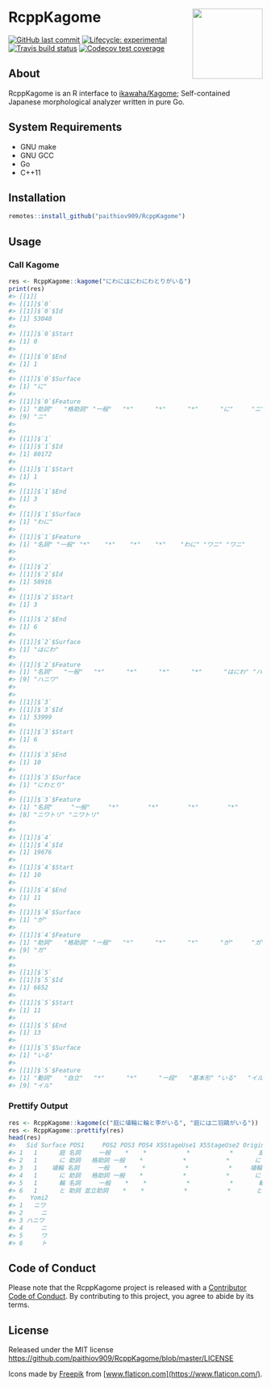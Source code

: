 
<!-- README.md is generated from README.Rmd. Please edit that file -->

# RcppKagome <a href='https://paithiov909.github.io/RcppKagome'><img src='https://raw.githack.com/paithiov909/RcppKagome/master/man/figures/logo.png' align="right" height="139" /></a>

<!-- badges: start -->

[![GitHub last
commit](https://img.shields.io/github/last-commit/paithiov909/RcppKagome)](#)
[![Lifecycle:
experimental](https://img.shields.io/badge/lifecycle-experimental-orange.svg)](https://www.tidyverse.org/lifecycle/#experimental)
[![Travis build
status](https://travis-ci.org/paithiov909/RcppKagome.svg?branch=master)](https://travis-ci.org/paithiov909/RcppKagome)
[![Codecov test
coverage](https://codecov.io/gh/paithiov909/RcppKagome/branch/master/graph/badge.svg)](https://codecov.io/gh/paithiov909/RcppKagome?branch=master)
<!-- badges: end -->

## About

RcppKagome is an R interface to
[ikawaha/Kagome](https://github.com/ikawaha/kagome); Self-contained
Japanese morphological analyzer written in pure Go.

## System Requirements

  - GNU make
  - GNU GCC
  - Go
  - C++11

## Installation

``` r
remotes::install_github("paithiov909/RcppKagome")
```

## Usage

### Call Kagome

``` r
res <- RcppKagome::kagome("にわにはにわにわとりがいる")
print(res)
#> [[1]]
#> [[1]]$`0`
#> [[1]]$`0`$Id
#> [1] 53040
#> 
#> [[1]]$`0`$Start
#> [1] 0
#> 
#> [[1]]$`0`$End
#> [1] 1
#> 
#> [[1]]$`0`$Surface
#> [1] "に"
#> 
#> [[1]]$`0`$Feature
#> [1] "助詞"   "格助詞" "一般"   "*"      "*"      "*"      "に"     "ニ"    
#> [9] "ニ"    
#> 
#> 
#> [[1]]$`1`
#> [[1]]$`1`$Id
#> [1] 80172
#> 
#> [[1]]$`1`$Start
#> [1] 1
#> 
#> [[1]]$`1`$End
#> [1] 3
#> 
#> [[1]]$`1`$Surface
#> [1] "わに"
#> 
#> [[1]]$`1`$Feature
#> [1] "名詞" "一般" "*"    "*"    "*"    "*"    "わに" "ワニ" "ワニ"
#> 
#> 
#> [[1]]$`2`
#> [[1]]$`2`$Id
#> [1] 58916
#> 
#> [[1]]$`2`$Start
#> [1] 3
#> 
#> [[1]]$`2`$End
#> [1] 6
#> 
#> [[1]]$`2`$Surface
#> [1] "はにわ"
#> 
#> [[1]]$`2`$Feature
#> [1] "名詞"   "一般"   "*"      "*"      "*"      "*"      "はにわ" "ハニワ"
#> [9] "ハニワ"
#> 
#> 
#> [[1]]$`3`
#> [[1]]$`3`$Id
#> [1] 53999
#> 
#> [[1]]$`3`$Start
#> [1] 6
#> 
#> [[1]]$`3`$End
#> [1] 10
#> 
#> [[1]]$`3`$Surface
#> [1] "にわとり"
#> 
#> [[1]]$`3`$Feature
#> [1] "名詞"     "一般"     "*"        "*"        "*"        "*"        "にわとり"
#> [8] "ニワトリ" "ニワトリ"
#> 
#> 
#> [[1]]$`4`
#> [[1]]$`4`$Id
#> [1] 19676
#> 
#> [[1]]$`4`$Start
#> [1] 10
#> 
#> [[1]]$`4`$End
#> [1] 11
#> 
#> [[1]]$`4`$Surface
#> [1] "が"
#> 
#> [[1]]$`4`$Feature
#> [1] "助詞"   "格助詞" "一般"   "*"      "*"      "*"      "が"     "ガ"    
#> [9] "ガ"    
#> 
#> 
#> [[1]]$`5`
#> [[1]]$`5`$Id
#> [1] 6652
#> 
#> [[1]]$`5`$Start
#> [1] 11
#> 
#> [[1]]$`5`$End
#> [1] 13
#> 
#> [[1]]$`5`$Surface
#> [1] "いる"
#> 
#> [[1]]$`5`$Feature
#> [1] "動詞"   "自立"   "*"      "*"      "一段"   "基本形" "いる"   "イル"  
#> [9] "イル"
```

### Prettify Output

``` r
res <- RcppKagome::kagome(c("庭に埴輪に輪と李がいる", "庭には二羽鶏がいる"))
res <- RcppKagome::prettify(res)
head(res)
#>   Sid Surface POS1     POS2 POS3 POS4 X5StageUse1 X5StageUse2 Original  Yomi1
#> 1   1      庭 名詞     一般    *    *           *           *       庭   ニワ
#> 2   1      に 助詞   格助詞 一般    *           *           *       に     ニ
#> 3   1    埴輪 名詞     一般    *    *           *           *     埴輪 ハニワ
#> 4   1      に 助詞   格助詞 一般    *           *           *       に     ニ
#> 5   1      輪 名詞     一般    *    *           *           *       輪     ワ
#> 6   1      と 助詞 並立助詞    *    *           *           *       と     ト
#>    Yomi2
#> 1   ニワ
#> 2     ニ
#> 3 ハニワ
#> 4     ニ
#> 5     ワ
#> 6     ト
```

## Code of Conduct

Please note that the RcppKagome project is released with a [Contributor
Code of
Conduct](https://paithiov909.github.io/RcppKagome/CODE_OF_CONDUCT.html).
By contributing to this project, you agree to abide by its terms.

## License

Released under the MIT license
<https://github.com/paithiov909/RcppKagome/blob/master/LICENSE>

Icons made by [Freepik](http://www.freepik.com/) from
[www.flaticon.com](https://www.flaticon.com/).
